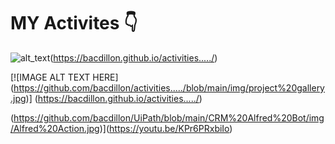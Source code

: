 # MY Activites 👇
![alt_text](https://github.com/bacdillon/activities...../blob/main/img/project%20gallery.jpg)(https://bacdillon.github.io/activities...../)

[![IMAGE ALT TEXT HERE]
(https://github.com/bacdillon/activities...../blob/main/img/project%20gallery.jpg)]
(https://bacdillon.github.io/activities...../)

(https://github.com/bacdillon/UiPath/blob/main/CRM%20Alfred%20Bot/img/Alfred%20Action.jpg)](https://youtu.be/KPr6PRxbiIo)
